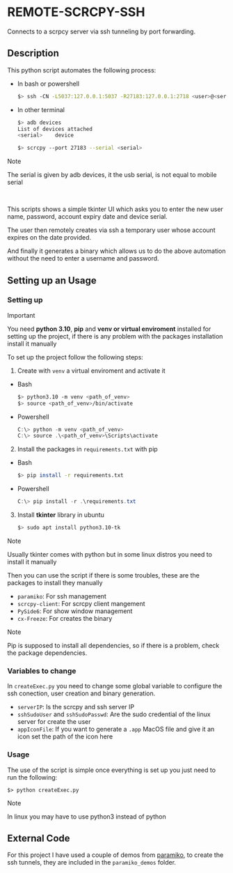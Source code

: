 # REMOTE-SCRCPY-SSH

Connects to a scrpcy server via ssh tunneling by port forwarding.

## Description
This python script automates the following process:

* In bash or powershell
    ```bash
    $> ssh -CN -L5037:127.0.0.1:5037 -R27183:127.0.0.1:2718 <user>@<server-IP>
    ```
* In other terminal
    ```bash
    $> adb devices
    List of devices attached
    <serial>	device

    $> scrcpy --port 27183 --serial <serial>
    ```

> [!NOTE]
> The serial is given by adb devices, it the usb serial, is not equal to mobile serial

<br>

This scripts shows a simple tkinter UI which asks you to enter the new user name, password, account expiry date and device serial.

The user then remotely creates via ssh a temporary user whose account expires on the date provided.

And finally it generates a binary which allows us to do the above automation without the need to enter a username and password.

## Setting up an Usage

### Setting up

> [!IMPORTANT]
> You need <b>python 3.10</b>, <b>pip</b> and <b>venv or virtual enviroment</b> installed for setting up the project, if there is any problem with the packages installation install it manually

To set up the project follow the following steps:

1. Create with `venv` a virtual enviroment and activate it
* Bash
    ```bash
    $> python3.10 -m venv <path_of_venv>
    $> source <path_of_venv>/bin/activate
    ```
* Powershell
    ```Powershell
    C:\> python -m venv <path_of_venv>
    C:\> source .\<path_of_venv>\Scripts\activate
    ```

2. Install the packages in `requirements.txt` with pip
* Bash
    ```bash
    $> pip install -r requirements.txt
    ```
* Powershell
    ```Powershell
    C:\> pip install -r .\requirements.txt
    ```

3. Install <b>tkinter</b> library in ubuntu
    ```bash
    $> sudo apt install python3.10-tk

    ```
> [!NOTE]
> Usually tkinter comes with python but in some linux distros you need to install it manually

Then you can use the script if there is some troubles, these are the packages to install they manually

* `paramiko`: For ssh management
* `scrcpy-client`: For scrcpy client mangement
* `PySide6`: For show window management
* `cx-Freeze`: For creates the binary

> [!NOTE]
> Pip is supposed to install all dependencies, so if there is a problem, check the package dependencies.


### Variables to change

In `createExec.py` you need to change some global variable to configure the ssh conection, user creation and binary generation.

* `serverIP`: Is the scrcpy and ssh server IP
* `sshSudoUser` and `sshSudoPasswd`: Are the sudo credential of the linux server for create the user
* `appIconFile`: If you want to generate a `.app` MacOS file and give it an icon set the path of the icon here

### Usage

The use of the script is simple once everything is set up you just need to run the following:
```
$> python createExec.py
```

> [!NOTE]  
> In linux you may have to use python3 instead of python

## External Code

For this project I have used a couple of demos from <a href="https://github.com/paramiko/paramiko/tree/main/demos">paramiko</a>, to create the ssh tunnels, they are included in the `paramiko_demos` folder.



